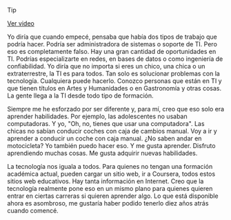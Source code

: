 > [!TIP]  
> [Ver video](https://youtu.be/JhmYJyvTOqQ)

Yo diría que cuando empecé, pensaba que había dos tipos de trabajo que podría hacer. Podría ser administradora de sistemas o soporte de TI. Pero eso es completamente falso. Hay una gran cantidad de oportunidades en TI. Podrías especializarte en redes, en bases de datos o como ingeniería de confiabilidad. Yo diría que no importa si eres un chico, una chica o un extraterrestre, la TI es para todos. Tan solo es solucionar problemas con la tecnología. Cualquiera puede hacerlo. Conozco personas que están en TI y que tienen títulos en Artes y Humanidades o en Gastronomía y otras cosas. La gente llega a la TI desde todo tipo de formación.

Siempre me he esforzado por ser diferente y, para mí, creo que eso solo era aprender habilidades. Por ejemplo, las adolescentes no usaban computadoras. Y yo, "Oh, no, tienes que usar una computadora". Las chicas no sabían conducir coches con caja de cambios manual. Voy a ir y aprender a conducir un coche con caja manual. ¿No saben andar en motocicleta? Yo también puedo hacer eso. Y me gusta aprender. Disfruto aprendiendo muchas cosas. Me gusta adquirir nuevas habilidades.

La tecnología nos iguala a todos. Para quienes no tengan una formación académica actual, pueden cargar un sitio web, ir a Coursera, todos estos sitios web educativos. Hay tanta información en Internet. Creo que la tecnología realmente pone eso en un mismo plano para quienes quieren entrar en ciertas carreras si quieren aprender algo. Lo que está disponible ahora es asombroso, me gustaría haber podido tenerlo diez años atrás cuando comencé.
